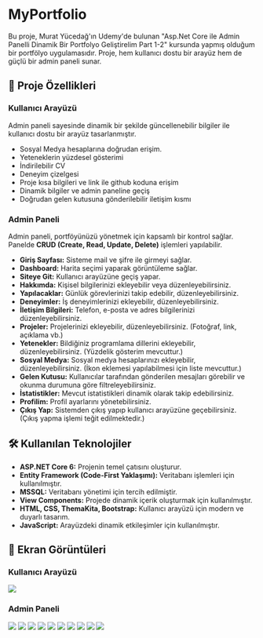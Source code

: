 # MyPortfolio

Bu proje, Murat Yücedağ'ın Udemy'de bulunan "Asp.Net Core ile Admin Panelli Dinamik Bir Portfolyo Geliştirelim Part 1-2" kursunda yapmış olduğum bir portfölyo uygulamasıdır. Proje, hem kullanıcı dostu bir arayüz hem de güçlü bir admin paneli sunar.


## 🚀 Proje Özellikleri  

### **Kullanıcı Arayüzü**  
Admin paneli sayesinde dinamik bir şekilde güncellenebilir bilgiler ile kullanıcı dostu bir arayüz tasarlanmıştır.
- Sosyal Medya hesaplarına doğrudan erişim.
- Yeteneklerin yüzdesel gösterimi
- İndirilebilir CV
- Deneyim çizelgesi
- Proje kısa bilgileri ve link ile github koduna erişim
- Dinamik bilgiler ve admin paneline geçiş
- Doğrudan gelen kutusuna gönderilebilir iletişim kısmı


### **Admin Paneli**  
Admin paneli, portföyünüzü yönetmek için kapsamlı bir kontrol sağlar. Panelde **CRUD (Create, Read, Update, Delete)** işlemleri yapılabilir.
- **Giriş Sayfası:** Sisteme mail ve şifre ile girmeyi sağlar.
- **Dashboard:** Harita seçimi yaparak görüntüleme sağlar.
- **Siteye Git:** Kullanıcı arayüzüne geçiş yapar.
- **Hakkımda:** Kişisel bilgilerinizi ekleyebilir veya düzenleyebilirsiniz.  
- **Yapılacaklar:** Günlük görevlerinizi takip edebilir, düzenleyebilirsiniz.
- **Deneyimler:** İş deneyimlerinizi ekleyebilir, düzenleyebilirsiniz.  
- **İletişim Bilgileri:** Telefon, e-posta ve adres bilgilerinizi düzenleyebilirsiniz.  
- **Projeler:** Projelerinizi ekleyebilir, düzenleyebilirsiniz. (Fotoğraf, link, açıklama vb.)  
- **Yetenekler:** Bildiğiniz programlama dillerini ekleyebilir, düzenleyebilirsiniz. (Yüzdelik gösterim mevcuttur.)  
- **Sosyal Medya:** Sosyal medya hesaplarınızı ekleyebilir, düzenleyebilirsiniz. (İkon eklemesi yapılabilmesi için liste mevcuttur.)  
- **Gelen Kutusu:** Kullanıcılar tarafından gönderilen mesajları görebilir ve okunma durumuna göre filtreleyebilirsiniz.  
- **İstatistikler:** Mevcut istatistikleri dinamik olarak takip edebilirsiniz.  
- **Profilim:** Profil ayarlarını yönetebilirsiniz.
- **Çıkış Yap:** Sistemden çıkış yapıp kullanıcı arayüzüne geçebilirsiniz. (Çıkış yapma işlemi teğit edilmektedir.)


## 🛠️ Kullanılan Teknolojiler  

- **ASP.NET Core 6:** Projenin temel çatısını oluşturur.  
- **Entity Framework (Code-First Yaklaşımı):** Veritabanı işlemleri için kullanılmıştır.  
- **MSSQL:** Veritabanı yönetimi için tercih edilmiştir.  
- **View Components:** Projede dinamik içerik oluşturmak için kullanılmıştır.  
- **HTML, CSS, ThemaKita, Bootstrap:** Kullanıcı arayüzü için modern ve duyarlı tasarım.  
- **JavaScript:** Arayüzdeki dinamik etkileşimler için kullanılmıştır.  


## 📸 Ekran Görüntüleri  

### Kullanıcı Arayüzü  
![](EkranGoruntuleri/Portfolyo.png)

### Admin Paneli  
![](EkranGoruntuleri/giris.png)
![](EkranGoruntuleri/dashboard.png)
![](EkranGoruntuleri/kolaj1.png)
![](EkranGoruntuleri/kolaj2.png)
![](EkranGoruntuleri/kolaj3.png)
![](EkranGoruntuleri/kolaj4.png)
![](EkranGoruntuleri/ikon_liste.png)
![](EkranGoruntuleri/istatistik1.png)
![](EkranGoruntuleri/istatistik2.png)
![](EkranGoruntuleri/cıkıs.png)







